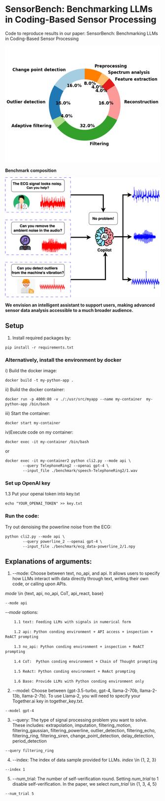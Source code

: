 # SensorBench: Benchmarking LLMs in Coding-Based Sensor Processing
Code to reproduce results in our paper: SensorBench: Benchmarking LLMs in Coding-Based Sensor Processing

![Benchmark composition](images/pie_chart.png)

**Benchmark composition**

![Benchmark composition](images/algo_bd-Overview.drawio.png)

**We envision an intelligent assistant to support users, making advanced sensor data analysis accessible to a much broader audience.**

## Setup
1. Install required packages by:
```
pip install -r requirements.txt
```

### Alternatively, install the environment by docker
i) Build the docker image:
```
docker build -t my-python-app .
```
ii) Build the docker container:
```
docker run -p 4000:80 -v ./:/usr/src/myapp --name my-container  my-python-app /bin/bash
```
iii) Start the container:
```
docker start my-container
```
iv)Execute code on my container:
```
docker exec -it my-container /bin/bash
```
or 
```
docker exec -it my-container2 python cli2.py --mode api \
        --query TelephoneRing2 --openai gpt-4 \
        --input_file ./benchmark/speech-TelephoneRing2/1.wav
```
### Set up OpenAI key
1.3 Put your openai token into key.txt
```
echo "YOUR_OPENAI_TOKEN" >> key.txt
```

### Run the code:
Try out denoising the powerline noise from the ECG:
```
python cli2.py --mode api \
        --query powerline_2 --openai gpt-4 \
        --input_file ./benchmark/ecg_data-powerline_2/1.npy
```

## Explanations of arguments:
1. --mode: Choose between text, no_api, and api. It allows users to specify how LLMs interact with data directly through text, writing their own code, or calling upon APIs.

*mode* \in {text, api, no_api, CoT, api_react, base}

```
--mode api
```

*--mode* options:

        1.1 text: Feeding LLMs with signals in numerical form

        1.2 api: Python conding environment + API access + inspection + ReACT prompting 

        1.3 no_api: Python conding environment + inspection + ReACT prompting 

        1.4 CoT:  Python conding environment + Chain of Thought prompting

        1.5 ReAct: Python conding environment + ReAct prompting
        
        1.6 Base: Provide LLMs with Python conding environment only


2. --model: Choose between (gpt-3.5-turbo, gpt-4, llama-2-70b, llama-2-13b, llama-2-7b). To use Llama-2, you will need to specify your Together.ai key in together_key.txt.
```
--model gpt-4
```
3. --query: The type of signal processing problem you want to solve. These includes: extrapolation, imputation, filtering_motion, filtering_gaussian, filtering_powerline, outlier_detection, filtering_echo, filtering_ring, filtering_siren, change_point_detection, delay_detection, period_detection
```
--query filtering_ring
``` 
4. --index: The index of data sample provided for LLMs. *index* \in {1, 2, 3}
```
--index 1
```
5. --num_trial: The number of self-verification round. Setting *num_trial* to 1 disable self-verification. In the paper, we select *num_trial* \in {1, 3, 4, 5}
```
--num_trial 5
```

